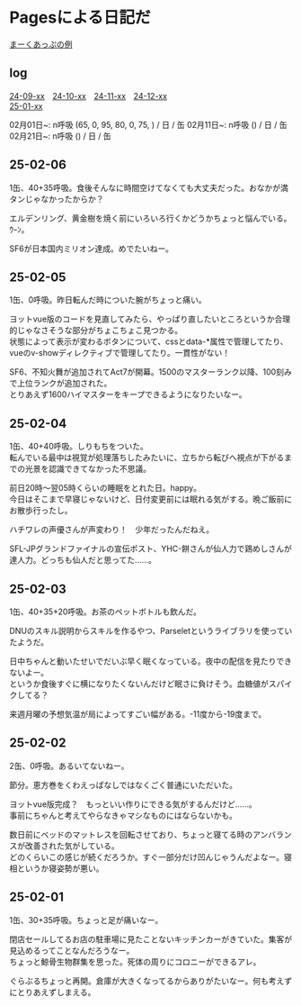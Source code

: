 # Pagesによる日記だ
[まーくあっぷの例](https://docs.github.com/ja/get-started/writing-on-github/getting-started-with-writing-and-formatting-on-github/basic-writing-and-formatting-syntax)

## log
[24-09-xx](./2409.md)　[24-10-xx](./2410.md)　[24-11-xx](./2411.md)　[24-12-xx](./2412.md)  
[25-01-xx](./2501.md)

02月01日~: n呼吸 (65, 0, 95, 80, 0, 75, ) / 日 / 缶
02月11日~: n呼吸 () / 日 / 缶
02月21日~: n呼吸 () / 日 / 缶

## 25-02-06
1缶、40+35呼吸。食後そんなに時間空けてなくても大丈夫だった。おなかが満タンじゃなかったからか？

エルデンリング、黄金樹を焼く前にいろいろ行くかどうかちょっと悩んでいる。ｳｰﾝ。

SF6が日本国内ミリオン達成。めでたいねー。

## 25-02-05
1缶、0呼吸。昨日転んだ時についた腕がちょっと痛い。

ヨットvue版のコードを見直してみたら、やっぱり直したいところというか合理的じゃなさそうな部分がちょこちょこ見つかる。  
状態によって表示が変わるボタンについて、cssとdata-*属性で管理してたり、vueのv-showディレクティブで管理してたり。一貫性がない！

SF6、不知火舞が追加されてAct7が開幕。1500のマスターランク以降、100刻みで上位ランクが追加された。  
とりあえず1600ハイマスターをキープできるようになりたいなー。

## 25-02-04
1缶、40+40呼吸。しりもちをついた。  
転んでいる最中は視覚が処理落ちしたみたいに、立ちから転びへ視点が下がるまでの光景を認識できてなかった不思議。

前日20時～翌05時くらいの睡眠をとれた日。happy。  
今日はそこまで早寝じゃないけど、日付変更前には眠れる気がする。晩ご飯前にお散歩行ったし。

ハチワレの声優さんが声変わり！　少年だったんだねえ。

SFL-JPグランドファイナルの宣伝ポスト、YHC-餅さんが仙人力で鶏めしさんが達人力。どっちも仙人だと思ってた……。

## 25-02-03
1缶、40+35+20呼吸。お茶のペットボトルも飲んだ。

DNUのスキル説明からスキルを作るやつ、Parseletというライブラリを使っていたようだ。

日中ちゃんと動いたせいでだいぶ早く眠くなっている。夜中の配信を見たりできないよー。  
というか食後すぐに横になりたくないんだけど眠さに負けそう。血糖値がスパイクしてる？

来週月曜の予想気温が局によってすごい幅がある。-11度から-19度まで。

## 25-02-02
2缶、0呼吸。あるいてないねー。

節分。恵方巻をくわえっぱなしではなくごく普通にいただいた。  

ヨットvue版完成？　もっといい作りにできる気がするんだけど……。  
事前にちゃんと考えてやらなきゃマシなものにはならないかも。

数日前にベッドのマットレスを回転させており、ちょっと寝てる時のアンバランスが改善された気がしている。  
どのくらいこの感じが続くだろうか。すぐ一部分だけ凹んじゃうんだよなー。寝相というか寝姿勢が悪い。

## 25-02-01
1缶、30+35呼吸。ちょっと足が痛いなー。

閉店セールしてるお店の駐車場に見たことないキッチンカーがきていた。集客が見込めるってことなんだろうなー。  
ちょっと鯨骨生物群集を思った。死体の周りにコロニーができるアレ。

ぐらぶるちょっと再開。倉庫が大きくなってるからありがたいなー。何も考えずにとりあえずしまえる。

